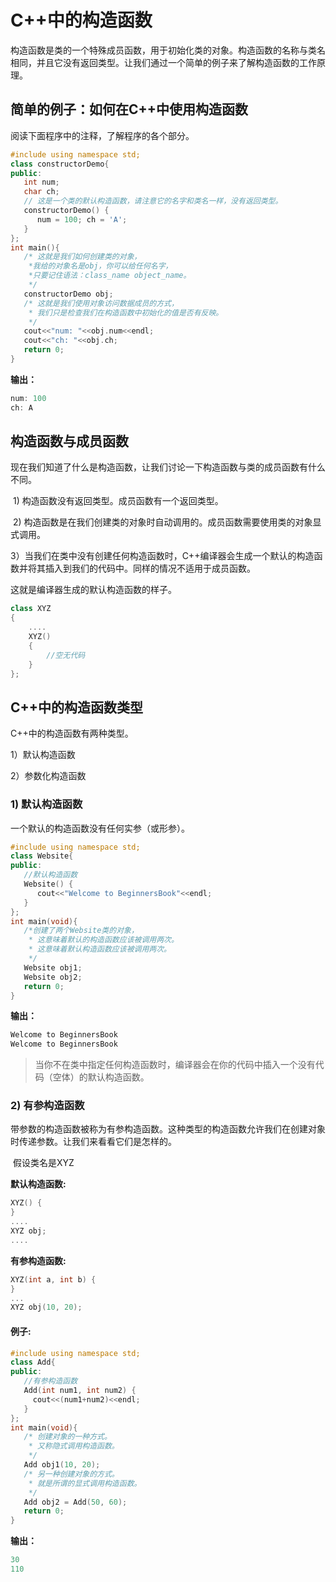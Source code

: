 # C++中的构造函数
​	构造函数是类的一个特殊成员函数，用于初始化类的对象。构造函数的名称与类名相同，并且它没有返回类型。让我们通过一个简单的例子来了解构造函数的工作原理。


## 简单的例子：如何在C++中使用构造函数
阅读下面程序中的注释，了解程序的各个部分。


```cpp
#include using namespace std;
class constructorDemo{
public:
   int num;
   char ch;
   // 这是一个类的默认构造函数，请注意它的名字和类名一样，没有返回类型。
   constructorDemo() {
      num = 100; ch = 'A';
   }
};
int main(){
   /* 这就是我们如何创建类的对象，
    *我给的对象名是obj，你可以给任何名字，
    *只要记住语法：class_name object_name。
    */
   constructorDemo obj;
   /* 这就是我们使用对象访问数据成员的方式，
    * 我们只是检查我们在构造函数中初始化的值是否有反映。
    */
   cout<<"num: "<<obj.num<<endl;
   cout<<"ch: "<<obj.ch;
   return 0;
}
```
  **输出：**


```cpp
num: 100
ch: A
```
## 构造函数与成员函数
​	现在我们知道了什么是构造函数，让我们讨论一下构造函数与类的成员函数有什么不同。

​	1) 构造函数没有返回类型。成员函数有一个返回类型。

​	2) 构造函数是在我们创建类的对象时自动调用的。成员函数需要使用类的对象显式调用。

​	3）当我们在类中没有创建任何构造函数时，C++编译器会生成一个默认的构造函数并将其插入到我们的代码中。同样的情况不适用于成员函数。

这就是编译器生成的默认构造函数的样子。


```cpp
class XYZ
{ 
    ....
    XYZ()
    {
        //空无代码
    }
};
```
## C++中的构造函数类型
C++中的构造函数有两种类型。

1）默认构造函数 

2）参数化构造函数


### 1) 默认构造函数
一个默认的构造函数没有任何实参（或形参）。


```cpp
#include using namespace std;
class Website{
public:
   //默认构造函数
   Website() {
      cout<<"Welcome to BeginnersBook"<<endl;
   }
};
int main(void){
   /*创建了两个Website类的对象，
    * 这意味着默认的构造函数应该被调用两次。
    * 这意味着默认构造函数应该被调用两次。
    */
   Website obj1;
   Website obj2;
   return 0;
}
```
  **输出：**


```cpp
Welcome to BeginnersBook
Welcome to BeginnersBook
```
> 当你不在类中指定任何构造函数时，编译器会在你的代码中插入一个没有代码（空体）的默认构造函数。


### 2) 有参构造函数
​	带参数的构造函数被称为有参构造函数。这种类型的构造函数允许我们在创建对象时传递参数。让我们来看看它们是怎样的。


​	假设类名是XYZ

 **默认构造函数:**


```cpp
XYZ() {
}
....
XYZ obj;
....
```
  **有参构造函数:**


```cpp
XYZ(int a, int b) {
}
...
XYZ obj(10, 20);
```
#### 例子:
```cpp
#include using namespace std;
class Add{
public:
   //有参构造函数
   Add(int num1, int num2) {
     cout<<(num1+num2)<<endl;
   }
};
int main(void){
   /* 创建对象的一种方式。
    * 又称隐式调用构造函数。
    */
   Add obj1(10, 20);
   /* 另一种创建对象的方式。
    * 就是所谓的显式调用构造函数。
    */
   Add obj2 = Add(50, 60);
   return 0;
}
```
  **输出：**


```cpp
30
110
```
